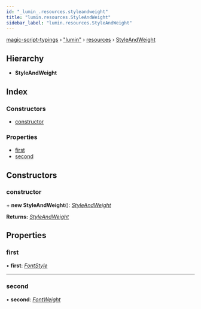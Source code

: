 ```yaml
---
id: "_lumin_.resources.styleandweight"
title: "lumin.resources.StyleAndWeight"
sidebar_label: "lumin.resources.StyleAndWeight"
---
```


[magic-script-typings](../index.md) › [&quot;lumin&quot;](../modules/_lumin_.md) › [resources](../modules/_lumin_.resources.md) › [StyleAndWeight](_lumin_.resources.styleandweight.md)

## Hierarchy

* **StyleAndWeight**

## Index

### Constructors

* [constructor](_lumin_.resources.styleandweight.md#constructor)

### Properties

* [first](_lumin_.resources.styleandweight.md#first)
* [second](_lumin_.resources.styleandweight.md#second)

## Constructors

###  constructor

\+ **new StyleAndWeight**(): *[StyleAndWeight](_lumin_.resources.styleandweight.md)*

**Returns:** *[StyleAndWeight](_lumin_.resources.styleandweight.md)*

## Properties

###  first

• **first**: *[FontStyle](../enums/_lumin_.resources.fontstyle.md)*

___

###  second

• **second**: *[FontWeight](../enums/_lumin_.resources.fontweight.md)*